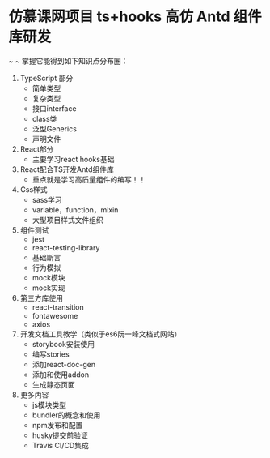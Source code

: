# 仿慕课网项目 ts+hooks 高仿 Antd 组件库研发

~
~
掌握它能得到如下知识点分布圈：

1. TypeScript 部分
   - 简单类型
   - 复杂类型
   - 接口interface
   - class类
   - 泛型Generics
   - 声明文件
2. React部分
   - 主要学习react hooks基础
3. React配合TS开发Antd组件库
   - 重点就是学习高质量组件的编写！！
4. Css样式
   - sass学习
   - variable，function，mixin
   - 大型项目样式文件组织
5. 组件测试
   - jest
   - react-testing-library
   - 基础断言
   - 行为模拟
   - mock模块
   - mock实现
6. 第三方库使用
   - react-transition
   - fontawesome
   - axios
7. 开发文档工具教学（类似于es6阮一峰文档式网站）
   - storybook安装使用
   - 编写stories
   - 添加react-doc-gen
   - 添加和使用addon
   - 生成静态页面
8. 更多内容
   - js模块类型
   - bundler的概念和使用
   - npm发布和配置
   - husky提交前验证
   - Travis CI/CD集成
